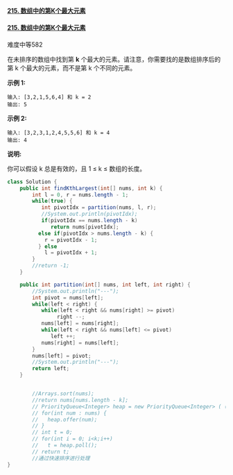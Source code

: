 #### [215. 数组中的第K个最大元素](https://leetcode-cn.com/problems/kth-largest-element-in-an-array/)



#### [215. 数组中的第K个最大元素](https://leetcode-cn.com/problems/kth-largest-element-in-an-array/)

难度中等582

在未排序的数组中找到第 **k** 个最大的元素。请注意，你需要找的是数组排序后的第 k 个最大的元素，而不是第 k 个不同的元素。

**示例 1:**

```
输入: [3,2,1,5,6,4] 和 k = 2
输出: 5
```

**示例 2:**

```
输入: [3,2,3,1,2,4,5,5,6] 和 k = 4
输出: 4
```

**说明:**

你可以假设 k 总是有效的，且 1 ≤ k ≤ 数组的长度。



```java
class Solution {
    public int findKthLargest(int[] nums, int k) {
        int l = 0, r = nums.length - 1;
        while(true) {
           int pivotIdx = partition(nums, l, r);
           //System.out.println(pivotIdx);
           if(pivotIdx == nums.length - k)
              return nums[pivotIdx];
          else if(pivotIdx > nums.length - k) {
            r = pivotIdx - 1;
          } else 
            l = pivotIdx + 1;
        }
        //return -1;
    }

    public int partition(int[] nums, int left, int right) {
        //System.out.println("---");
        int pivot = nums[left];
        while(left < right) {
           while(left < right && nums[right] >= pivot) 
                right --;
           nums[left] = nums[right];
           while(left < right && nums[left] <= pivot)
              left ++;
           nums[right] = nums[left];
        }
        nums[left] = pivot;
        //System.out.println("---");
        return left;
    } 


        //Arrays.sort(nums);
        //return nums[nums.length - k];
        // PriorityQueue<Integer> heap = new PriorityQueue<Integer> ( (n1,n2) -> n2- n1);
        // for(int num : nums) {
        //   heap.offer(num);
        // }
        // int t = 0;
        // for(int i = 0; i<k;i++)
        //   t = heap.poll();
        // return t;
        //通过快速排序进行处理
}
```

